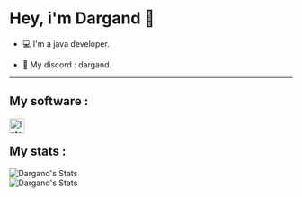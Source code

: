 # Hey, i'm Dargand 👋

- 💻 I'm a java developer.

- 📌 My discord : dargand.

---

## My software :

<img align="left" alt="Intellij Idea" width="27px" src="https://resources.jetbrains.com/storage/products/intellij-idea/img/meta/intellij-idea_logo_300x300.png"/>
<br/>

## My stats :

<img align="center" alt="Dargand's Stats" src="https://github-readme-stats.vercel.app/api?username=Dargand-Dev&show_icons=true&hide_border=true&theme=tokyonight" />
<br/>
<img align="center" alt="Dargand's Stats" src="https://github-readme-stats.vercel.app/api/top-langs/?username=Dargand-Dev&show_icons=true&layout=compact&hide_border=true&theme=tokyonight" />
